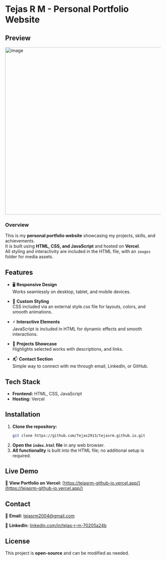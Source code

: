 # **Tejas R M - Personal Portfolio Website**

## Preview
<img width="960" height="540" alt="image" src="https://github.com/user-attachments/assets/de2987d9-1363-4f02-ba19-31bad51308d8" />



### Overview
This is my **personal portfolio website** showcasing my projects, skills, and achievements.  
It is built using **HTML, CSS, and JavaScript** and hosted on **Vercel**.  
All styling and interactivity are included in the HTML file, with an `images` folder for media assets.  


## Features
- 🖥️ **Responsive Design**  
  Works seamlessly on desktop, tablet, and mobile devices.

- 🎨 **Custom Styling**  
  CSS included via an external style.css file for layouts, colors, and smooth animations.

- ⚡ **Interactive Elements**  
  JavaScript is included in HTML for dynamic effects and smooth interactions.

- 💼 **Projects Showcase**  
  Highlights selected works with descriptions, and links.

- 📬 **Contact Section**  
  Simple way to connect with me through email, LinkedIn, or GitHub.


## Tech Stack
- **Frontend:** HTML, CSS, JavaScript  
- **Hosting:** Vercel


## Installation
1. **Clone the repository:**
   ```sh
   git clone https://github.com/Tejas2913/tejasrm.github.io.git
   ```
2. **Open the `index.html` file** in any web browser.  
3. **All functionality** is built into the HTML file; no additional setup is required.

## Live Demo
🔗 **View Portfolio on Vercel:** [https://tejasrm-github-io.vercel.app/](https://tejasrm-github-io.vercel.app/)

## Contact
📩 **Email:** tejasrm2004@gmail.com  

💼 **LinkedIn:** [linkedin.com/in/tejas-r-m-70205a24b](https://www.linkedin.com/in/tejas-r-m-70205a24b/)  

## License
This project is **open-source** and can be modified as needed.



